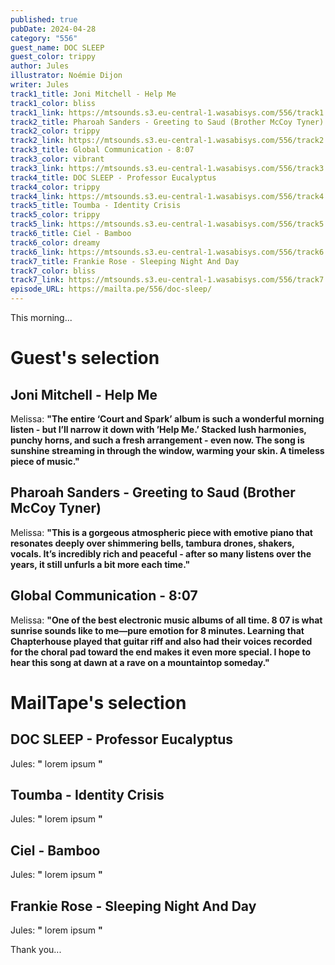 ```yaml
---
published: true
pubDate: 2024-04-28
category: "556"
guest_name: DOC SLEEP
guest_color: trippy
author: Jules
illustrator: Noémie Dijon
writer: Jules
track1_title: Joni Mitchell - Help Me
track1_color: bliss
track1_link: https://mtsounds.s3.eu-central-1.wasabisys.com/556/track1.mp3
track2_title: Pharoah Sanders - Greeting to Saud (Brother McCoy Tyner)
track2_color: trippy
track2_link: https://mtsounds.s3.eu-central-1.wasabisys.com/556/track2.mp3
track3_title: Global Communication - 8:07
track3_color: vibrant
track3_link: https://mtsounds.s3.eu-central-1.wasabisys.com/556/track3.mp3
track4_title: DOC SLEEP - Professor Eucalyptus
track4_color: trippy
track4_link: https://mtsounds.s3.eu-central-1.wasabisys.com/556/track4.mp3
track5_title: Toumba - Identity Crisis
track5_color: trippy
track5_link: https://mtsounds.s3.eu-central-1.wasabisys.com/556/track5.mp3
track6_title: Ciel - Bamboo
track6_color: dreamy
track6_link: https://mtsounds.s3.eu-central-1.wasabisys.com/556/track6.mp3
track7_title: Frankie Rose - Sleeping Night And Day
track7_color: bliss
track7_link: https://mtsounds.s3.eu-central-1.wasabisys.com/556/track7.mp3
episode_URL: https://mailta.pe/556/doc-sleep/
---
```

This morning... 

# Guest's selection

## Joni Mitchell - Help Me

Melissa: **"**The entire ‘Court and Spark’ album is such a wonderful morning listen - but I’ll narrow it down with ’Help Me.’ Stacked lush harmonies, punchy horns, and such a fresh arrangement - even now. The song is sunshine streaming in through the window, warming your skin. A timeless piece of music.**"**

## Pharoah Sanders - Greeting to Saud (Brother McCoy Tyner)

Melissa: **"**This is a gorgeous atmospheric piece with emotive piano that resonates deeply over shimmering bells, tambura drones, shakers, vocals. It’s incredibly rich and peaceful - after so many listens over the years, it still unfurls a bit more each time.**"** 

## Global Communication - 8:07

Melissa: **"**One of the best electronic music albums of all time. 8 07 is what sunrise sounds like to me—pure emotion for 8 minutes. Learning that Chapterhouse played that guitar riff and also had their voices recorded for the choral pad toward the end makes it even more special. I hope to hear this song at dawn at a rave on a mountaintop someday.**"**

# MailTape's selection

## DOC SLEEP - Professor Eucalyptus

 Jules: **"** lorem ipsum **"**

## Toumba - Identity Crisis

 Jules: **"** lorem ipsum **"** 

## Ciel - Bamboo

 Jules: **"** lorem ipsum **"** 

## Frankie Rose - Sleeping Night And Day

 Jules: **"** lorem ipsum **"** 

 Thank you...
